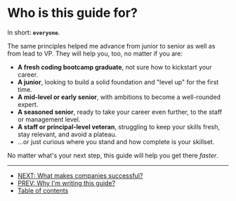 # Who is this guide for?

In short: **`everyone`**.

The same principles helped me advance from junior to senior as well as from lead to VP. They will help you, too, no matter if you are:

* **A fresh coding bootcamp graduate**, not sure how to kickstart your career.
* **A junior**, looking to build a solid foundation and "level up" for the first time.
* **A mid-level or early senior**, with ambitions to become a well-rounded expert.
* **A seasoned senior**, ready to take your career even further, to the staff or management level.
* **A staff or principal-level veteran**, struggling to keep your skills fresh, stay relevant, and avoid a plateau.
* ...or just curious where you stand and how complete is your skillset.

No matter what's your next step, this guide will help you get there _faster_.

---

* [NEXT: What makes companies successful?](TBD.md)
* [PREV: Why I'm writing this guide?](why_this_guide.md)
* [Table of contents](https://github.com/CrazyGoodGuides/TrueSeniorDev#intro)
